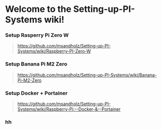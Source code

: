 # Welcome to the Setting-up-PI-Systems wiki!

### Setup Rasperry Pi Zero W
> https://github.com/msandholz/Setting-up-PI-Systems/wiki/Raspberry-PI-Zero-W

### Setup Banana Pi M2 Zero
> https://github.com/msandholz/Setting-up-PI-Systems/wiki/Banana-Pi-M2-Zero

### Setup Docker + Portainer
> https://github.com/msandholz/Setting-up-PI-Systems/wiki/Raspberry-Pi:--Docker-&--Portainer

### hh 
